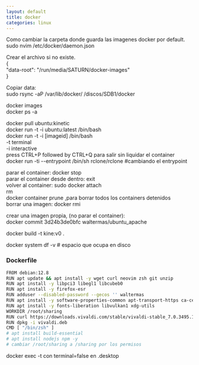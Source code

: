 ```yaml
---
layout: default
title: docker
categories: linux
---
```

Como cambiar la carpeta donde guarda las imagenes docker por default.  
sudo nvim /etc/docker/daemon.json  
 
Crear el archivo si no existe.  
{  
  "data-root": "/run/media/SATURN/docker-images"  
}  

Copiar data:  
sudo rsync -aP /var/lib/docker/ /discos/SDB1/docker  

docker images  
docker ps -a  

docker pull ubuntu:kinetic  
docker run -t -i ubuntu:latest /bin/bash  
docker run -t -i [imageid] /bin/bash  
-t terminal  
-i interactive  
press CTRL+P followed by CTRL+Q para salir sin liquidar el container  
docker run -ti --entrypoint /bin/sh rclone/rclone #cambiando el entrypoint  

parar el container: docker stop <container-id>  
parar el container desde dentro: exit  
volver al container: sudo docker attach <container-id>  
rm <container-id>  
docker container prune  ,para borrar todos los containers detenidos  
borrar una imagen: docker rmi <image-id>  

crear una imagen propia, (no parar el container):  
docker commit 3d24b3de0bfc waltermas/ubuntu_apache  

docker build -t kine:v0 .  

docker system df -v # espacio que ocupa en disco  

### Dockerfile
```bash
FROM debian:12.8
RUN apt update && apt install -y wget curl neovim zsh git unzip
RUN apt install -y libpci3 libegl1 libcubeb0
RUN apt install -y firefox-esr
RUN adduser --disabled-password --gecos '' waltermas
RUN apt install -y software-properties-common apt-transport-https ca-certificates
RUN apt install -y fonts-liberation libvulkan1 xdg-utils
WORKDIR /root/sharing
RUN curl https://downloads.vivaldi.com/stable/vivaldi-stable_7.0.3495.15-1_amd64.deb -o vivaldi.deb
RUN dpkg -i vivaldi.deb
CMD [ "/bin/zsh" ]
# apt install build-essential
# apt install nodejs npm -y
# cambiar /root/sharing a /sharing por los permisos
```


docker exec -t con terminal=false en .desktop  

